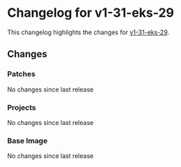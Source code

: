 # Changelog for v1-31-eks-29

This changelog highlights the changes for [v1-31-eks-29](https://github.com/aws/eks-distro/tree/v1-31-eks-29).

## Changes

### Patches
No changes since last release

### Projects
No changes since last release

### Base Image
No changes since last release

